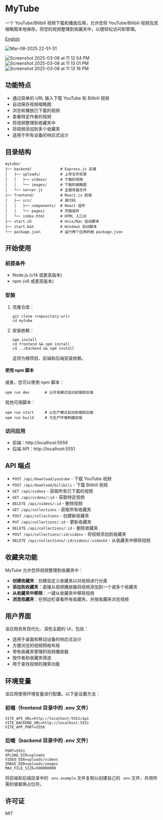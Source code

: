 # MyTube

一个 YouTube/Bilibili 视频下载和播放应用，允许您将 YouTube/Bilibili 视频及其缩略图本地保存。将您的视频整理到收藏夹中，以便轻松访问和管理。

[English](README.md)

![Mar-08-2025 22-51-31](https://github.com/user-attachments/assets/1ca764ce-2787-4611-a5b6-a5f70413ea52)

![Screenshot 2025-03-08 at 11 12 54 PM](https://github.com/user-attachments/assets/434adbdf-4b08-4641-86e3-c43c1592aea6)
![Screenshot 2025-03-08 at 11 13 01 PM](https://github.com/user-attachments/assets/2b38a711-da32-4fc5-baa5-be66e3b8dcfa)
![Screenshot 2025-03-08 at 11 13 16 PM](https://github.com/user-attachments/assets/7d010b67-6dac-45db-82d2-b9620915e2e2)

## 功能特点

- 通过简单的 URL 输入下载 YouTube 和 Bilibili 视频
- 自动保存视频缩略图
- 浏览和播放已下载的视频
- 查看特定作者的视频
- 将视频整理到收藏夹中
- 将视频添加到多个收藏夹
- 适用于所有设备的响应式设计

## 目录结构

```
mytube/
├── backend/             # Express.js 后端
│   ├── uploads/         # 上传文件目录
│   │   ├── videos/      # 下载的视频
│   │   └── images/      # 下载的缩略图
│   └── server.js        # 主服务器文件
├── frontend/            # React.js 前端
│   ├── src/             # 源代码
│   │   ├── components/  # React 组件
│   │   └── pages/       # 页面组件
│   └── index.html       # HTML 入口点
├── start.sh             # Unix/Mac 启动脚本
├── start.bat            # Windows 启动脚本
└── package.json         # 运行两个应用的根 package.json
```

## 开始使用

### 前提条件

- Node.js (v14 或更高版本)
- npm (v6 或更高版本)

### 安装

1. 克隆仓库：

   ```
   git clone <repository-url>
   cd mytube
   ```

2. 安装依赖：

   ```
   npm install
   cd frontend && npm install
   cd ../backend && npm install
   ```

   这将为根项目、前端和后端安装依赖。

#### 使用 npm 脚本

或者，您可以使用 npm 脚本：

```
npm run dev       # 以开发模式启动前端和后端
```

其他可用脚本：

```
npm run start     # 以生产模式启动前端和后端
npm run build     # 为生产环境构建前端
```

### 访问应用

- 前端：http://localhost:5556
- 后端 API：http://localhost:5551

## API 端点

- `POST /api/download/youtube` - 下载 YouTube 视频
- `POST /api/download/bilibili` - 下载 Bilibili 视频
- `GET /api/videos` - 获取所有已下载的视频
- `GET /api/videos/:id` - 获取特定视频
- `DELETE /api/videos/:id` - 删除视频
- `GET /api/collections` - 获取所有收藏夹
- `POST /api/collections` - 创建新收藏夹
- `PUT /api/collections/:id` - 更新收藏夹
- `DELETE /api/collections/:id` - 删除收藏夹
- `POST /api/collections/:id/videos` - 将视频添加到收藏夹
- `DELETE /api/collections/:id/videos/:videoId` - 从收藏夹中移除视频

## 收藏夹功能

MyTube 允许您将视频整理到收藏夹中：

- **创建收藏夹**：创建自定义收藏夹以对视频进行分类
- **添加到收藏夹**：直接从视频播放器将视频添加到一个或多个收藏夹
- **从收藏夹中移除**：一键从收藏夹中移除视频
- **浏览收藏夹**：在侧边栏查看所有收藏夹，并按收藏夹浏览视频

## 用户界面

该应用具有现代化、深色主题的 UI，包括：

- 适用于桌面和移动设备的响应式设计
- 方便浏览的视频网格布局
- 带有收藏夹管理的视频播放器
- 按作者和收藏夹筛选
- 用于查找视频的搜索功能

## 环境变量

该应用使用环境变量进行配置。以下是设置方法：

### 前端（frontend 目录中的 .env 文件）

```
VITE_API_URL=http://localhost:5551/api
VITE_BACKEND_URL=http://localhost:5551
VITE_APP_PORT=5556
```

### 后端（backend 目录中的 .env 文件）

```
PORT=5551
UPLOAD_DIR=uploads
VIDEO_DIR=uploads/videos
IMAGE_DIR=uploads/images
MAX_FILE_SIZE=500000000
```

将前端和后端目录中的 `.env.example` 文件复制以创建自己的 `.env` 文件，并用所需的值替换占位符。

## 许可证

MIT
